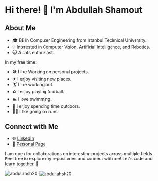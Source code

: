 # Hi there! 👋 I'm Abdullah Shamout

## About Me

- 🎓 BE in Computer Engineering from Istanbul Technical University.
- 💡 Interested in Computer Vision, Artificial Intelligence, and Robotics.
- 😺 A cats enthusiast.

In my free time:

- 🛠️ I like Working on personal projects.
- ✈ I enjoy visiting new places.
- 🏋️ I like working out.
- ⚽️ I enjoy playing football.
- 🏊 I love swimming.
- 🌳 I enjoy spending time outdoors.
- 🏃‍♂️ I like going on runs.
## Connect with Me

- 🌐 [LinkedIn](https://www.linkedin.com/in/abdullah-shamout/)
- 🔗 [Personal Page](https://abdullahsh20.github.io/)

I am open for collaborations on interesting projects across multiple fields. Feel free to explore my repositories and connect with me! Let's code and learn together. 🚀
<p><img align="left" src="https://github-readme-stats.vercel.app/api/top-langs?username=abdullahsh20&show_icons=true&theme=tokyonight&locale=en&layout=compact" alt="abdullahsh20" /></p>

<p>&nbsp;<img align="center" src="https://github-readme-stats.vercel.app/api?username=abdullahsh20&show_icons=true&theme=tokyonight&locale=en" alt="abdullahsh20" /></p>

